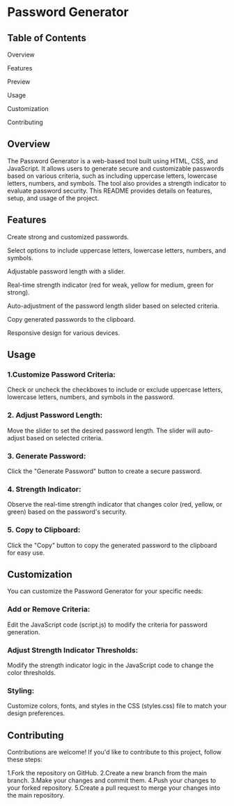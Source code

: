 # Password Generator

## Table of Contents

Overview

Features

Preview

Usage

Customization

Contributing

## Overview
The Password Generator is a web-based tool built using HTML, CSS, and JavaScript. It allows users to generate secure and customizable passwords based on various criteria, such as including uppercase letters, lowercase letters, numbers, and symbols. The tool also provides a strength indicator to evaluate password security. This README provides details on features, setup, and usage of the project.

## Features
Create strong and customized passwords.

Select options to include uppercase letters, lowercase letters, numbers, and symbols.

Adjustable password length with a slider.

Real-time strength indicator (red for weak, yellow for medium, green for strong).

Auto-adjustment of the password length slider based on selected criteria.

Copy generated passwords to the clipboard.

Responsive design for various devices.

## Usage

### 1.Customize Password Criteria:

Check or uncheck the checkboxes to include or exclude uppercase letters, lowercase letters, numbers, and symbols in the password.

### 2. Adjust Password Length:

Move the slider to set the desired password length. The slider will auto-adjust based on selected criteria.

### 3. Generate Password:

Click the "Generate Password" button to create a secure password.

### 4. Strength Indicator:

Observe the real-time strength indicator that changes color (red, yellow, or green) based on the password's security.

### 5. Copy to Clipboard:

Click the "Copy" button to copy the generated password to the clipboard for easy use.

## Customization
You can customize the Password Generator for your specific needs:

### Add or Remove Criteria:

Edit the JavaScript code (script.js) to modify the criteria for password generation.

### Adjust Strength Indicator Thresholds:

Modify the strength indicator logic in the JavaScript code to change the color thresholds.

### Styling:

Customize colors, fonts, and styles in the CSS (styles.css) file to match your design preferences.

## Contributing
Contributions are welcome! If you'd like to contribute to this project, follow these steps:

1.Fork the repository on GitHub.
2.Create a new branch from the main branch.
3.Make your changes and commit them.
4.Push your changes to your forked repository.
5.Create a pull request to merge your changes into the main repository.

